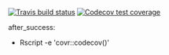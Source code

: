 <!-- badges: start -->
  [![Travis build status](https://travis-ci.com/mettroh18/MettuSTAT302.svg?branch=master)](https://travis-ci.com/mettroh18/MettuSTAT302)
  [![Codecov test coverage](https://codecov.io/gh/mettroh18/MettuSTAT302/branch/master/graph/badge.svg)](https://codecov.io/gh/mettroh18/MettuSTAT302?branch=master)
<!-- badges: end -->

after_success:
  - Rscript -e 'covr::codecov()'


